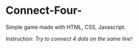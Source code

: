 # Connect-Four-
Simple game made with HTML, CSS, Javascript.

Instruction:
*Try to connect 4 dots on the same line!*

